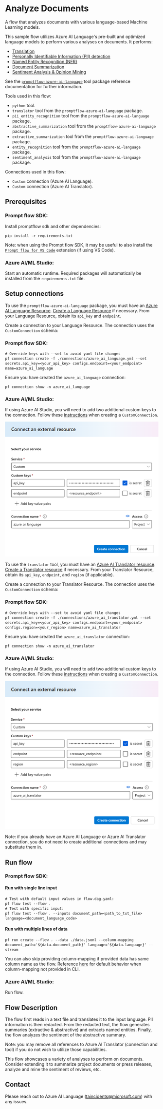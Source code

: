 # Analyze Documents

A flow that analyzes documents with various language-based Machine Learning models. 

This sample flow utilizes Azure AI Language's pre-built and optimized language models to perform various analyses on documents. It performs:
- [Translation](https://learn.microsoft.com/en-us/rest/api/cognitiveservices/translator/translator/translate?view=rest-cognitiveservices-translator-v3.0&tabs=HTTP)
- [Personally Identifiable Information (PII) detection](https://learn.microsoft.com/en-us/azure/ai-services/language-service/personally-identifiable-information/overview)
- [Named Entity Recognition (NER)](https://learn.microsoft.com/en-us/azure/ai-services/language-service/named-entity-recognition/overview)
- [Document Summarization](https://learn.microsoft.com/en-us/azure/ai-services/language-service/summarization/overview?tabs=document-summarization)
- [Sentiment Analysis & Opinion Mining](https://learn.microsoft.com/en-us/azure/ai-services/language-service/sentiment-opinion-mining/overview?tabs=prebuilt)

See the [`promptflow-azure-ai-language`](https://pypi.org/project/promptflow-azure-ai-language/) tool package reference documentation for further information. 

Tools used in this flow:
- `python` tool.
- `translator` tool from the `promptflow-azure-ai-language` package.
- `pii_entity_recognition` tool from the `promptflow-azure-ai-language` package.
- `abstractive_summarization` tool from the `promptflow-azure-ai-language` package.
- `extractive_summarization` tool from the `promptflow-azure-ai-language` package.
- `entity_recognition` tool from the `promptflow-azure-ai-language` package.
- `sentiment_analysis` tool from the `promptflow-azure-ai-language` package.

Connections used in this flow:
- `Custom` connection (Azure AI Language).
- `Custom` connection (Azure AI Translator).

## Prerequisites

### Prompt flow SDK:
Install promptflow sdk and other dependencies:
```
pip install -r requirements.txt
```

Note: when using the Prompt flow SDK, it may be useful to also install the [`Prompt flow for VS Code`](https://marketplace.visualstudio.com/items?itemName=prompt-flow.prompt-flow) extension (if using VS Code).


### Azure AI/ML Studio:
Start an automatic runtime. Required packages will automatically be installed from the `requirements.txt` file.

## Setup connections
To use the `promptflow-azure-ai-language` package, you must have an [Azure AI Language Resource](https://azure.microsoft.com/en-us/products/ai-services/ai-language). [Create a Language Resource](https://portal.azure.com/#create/Microsoft.CognitiveServicesTextAnalytics) if necessary. From your Language Resource, obtain its `api_key` and `endpoint`.

Create a connection to your Language Resource. The connection uses the `CustomConnection` schema:

### Prompt flow SDK:
```
# Override keys with --set to avoid yaml file changes
pf connection create -f ./connections/azure_ai_language.yml --set secrets.api_key=<your_api_key> configs.endpoint=<your_endpoint> name=azure_ai_language
```
Ensure you have created the `azure_ai_language` connection:
```
pf connection show -n azure_ai_language
```

### Azure AI/ML Studio:
If using Azure AI Studio, you will need to add two additional custom keys to the connection. Follow these [instructions](https://learn.microsoft.com/en-us/azure/ai-studio/how-to/prompt-flow-tools/python-tool#create-a-custom-connection)  when creating a `CustomConnection`.

![Azure AI Language Connection](./connections/azure_ai_language.png "Azure AI Language Connection")

To use the `translator` tool, you must have an [Azure AI Translator resource](https://azure.microsoft.com/en-us/products/ai-services/ai-translator). [Create a Translator resource](https://learn.microsoft.com/en-us/azure/ai-services/translator/create-translator-resource) if necessary. From your Translator Resource, obtain its `api_key`, `endpoint`, and `region` (if applicable).

Create a connection to your Translator Resource. The connection uses the `CustomConnection` schema:

### Prompt flow SDK:
```
# Override keys with --set to avoid yaml file changes
pf connection create -f ./connections/azure_ai_translator.yml --set secrets.api_key=<your_api_key> configs.endpoint=<your_endpoint> configs.region=<your_region> name=azure_ai_translator
```
Ensure you have created the `azure_ai_translator` connection:
```
pf connection show -n azure_ai_translator
```

### Azure AI/ML Studio:
If using Azure AI Studio, you will need to add two additional custom keys to the connection. Follow these [instructions](https://learn.microsoft.com/en-us/azure/ai-studio/how-to/prompt-flow-tools/python-tool#create-a-custom-connection)  when creating a `CustomConnection`.

![Azure AI Translator Connection](./connections/azure_ai_translator.png "Azure AI Translator Connection")

Note: if you already have an Azure AI Language or Azure AI Translator connection, you do not need to create additional connections and may substitute them in.

## Run flow

### Prompt flow SDK:

#### Run with single line input
```
# Test with default input values in flow.dag.yaml:
pf flow test --flow .
# Test with specific input:
pf flow test --flow . --inputs document_path=<path_to_txt_file> language=<document_language_code>
```

#### Run with multiple lines of data
```
pf run create --flow . --data ./data.jsonl --column-mapping document_path='${data.document_path}' language='${data.language}' --stream
```
You can also skip providing column-mapping if provided data has same column name as the flow. Reference [here](https://microsoft.github.io/promptflow/how-to-guides/run-and-evaluate-a-flow/use-column-mapping.html) for default behavior when column-mapping not provided in CLI.

### Azure AI/ML Studio:
Run flow.

## Flow Description
The flow first reads in a text file and translates it to the input language. PII information is then redacted. From the redacted text, the flow generates summaries (extractive & abstractive) and extracts named entities. Finally, the flow analyzes the sentiment of the abstractive summary.

Note: you may remove all references to Azure AI Translator (connection and tool) if you do not wish to utilize those capabilities.

This flow showcases a variety of analyses to perform on documents. Consider extending it to summarize project documents or press releases, analyze and mine the sentiment of reviews, etc.


## Contact
Please reach out to Azure AI Language (<taincidents@microsoft.com>) with any issues.